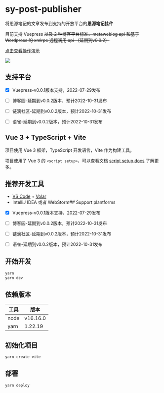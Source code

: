 # sy-post-publisher

将思源笔记的文章发布到支持的开放平台的**思源笔记挂件**

目前支持 Vuepress ~~以及 2 种博客平台标准、metaweblog api 和基于 Wordpress 的 xmlrpc 远程调用 api （延期到v0.0.2）~~

<a href="https://img1.terwergreen.com/api/public/20220729233245.gif" target="_blank" >点击查看操作演示</a>

![](img/v001.gif)

## 支持平台

* [X] Vuepress-v0.0.1版本支持，2022-07-29发布

* [ ] 博客园-延期到v0.0.2版本，预计2022-10-31发布
* [ ] 链滴社区-延期到v0.0.2版本，预计2022-10-31发布
* [ ] 语雀-延期到v0.0.2版本，预计2022-10-31发布

## Vue 3 + TypeScript + Vite

项目使用 Vue 3 框架，TypeScript 开发语言，Vite 作为构建工具。

项目使用了 Vue 3 的 `<script setup>`，可以查看文档 [script setup docs](https://v3.vuejs.org/api/sfc-script-setup.html#sfc-script-setup) 了解更多。

## 推荐开发工具

* [VS Code](https://code.visualstudio.com/) + [Volar](https://marketplace.visualstudio.com/items?itemName=Vue.volar)
* IntelliJ IDEA 或者 WebStorm## Support plantforms

* [X] Vuepress-v0.0.1版本支持，2022-07-29发布

* [ ] 博客园-延期到v0.0.2版本，预计2022-10-31发布
* [ ] 链滴社区-延期到v0.0.2版本，预计2022-10-31发布
* [ ] 语雀-延期到v0.0.2版本，预计2022-10-31发布


## 开始开发

```bash
yarn
yarn dev
```

## 依赖版本

| 工具   | 版本       |
|------|----------| 
| node | v16.16.0 |
| yarn | 1.22.19  |

## 初始化项目

```bash
yarn create vite
```

## 部署

```bash
yarn deploy
```